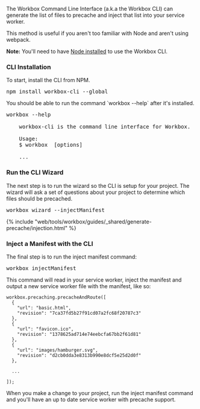 <p>The Workbox Command Line Interface (a.k.a the Workbox CLI) can generate the
list of files to precache and inject that list into your service worker.</p>

<p>This method is useful if you aren't too familiar with Node and aren't using
webpack.</p>

<aside class="note"><b>Note:</b> You'll need to have 
<a href="https://nodejs.org/en/download/">Node installed</a> to use the 
Workbox CLI.</aside>

<h3>CLI Installation</h3>

<p>To start, install the CLI from NPM.</p>

<pre class="devsite-terminal devsite-click-to-copy">
npm install workbox-cli --global
</pre>

<p>You should be able to run the command `workbox --help` after it's installed.</p>

<pre class="devsite-terminal">
workbox --help

    workbox-cli is the command line interface for Workbox.

    Usage:
    $ workbox <command> [options]

    ...
</pre>

<h3>Run the CLI Wizard</h3>

<p>The next step is to run the wizard so the CLI is setup for your project. The
wizard will ask a set of questions about your project to determine which 
files should be precached.</p>

<pre class="devsite-terminal">
workbox wizard --injectManifest
</pre>

{% include "web/tools/workbox/guides/_shared/generate-precache/injection.html" %}

<h3>Inject a Manifest with the CLI</h3>

<p>The final step is to run the inject manifest command:</p>

<pre class="devsite-terminal">
workbox injectManifest
</pre>

<p>This command will read in your service worker, inject the manifest and output
a new service worker file with the manifest, like so:</p>

<pre class="prettyprint lang-javascript"><code>workbox.precaching.precacheAndRoute([
  {
    "url": "basic.html",
    "revision": "7ca37fd5b27f91cd07a2fc68f20787c3"
  },
  {
    "url": "favicon.ico",
    "revision": "1378625ad714e74eebcfa67bb2f61d81"
  },
  {
    "url": "images/hamburger.svg",
    "revision": "d2cb0dda3e8313b990e8dcf5e25d2d0f"
  },

  ...

]);</code></pre>

<p>When you make a change to your project, run the inject manifest command
and you'll have an up to date service worker with precache support.</p>